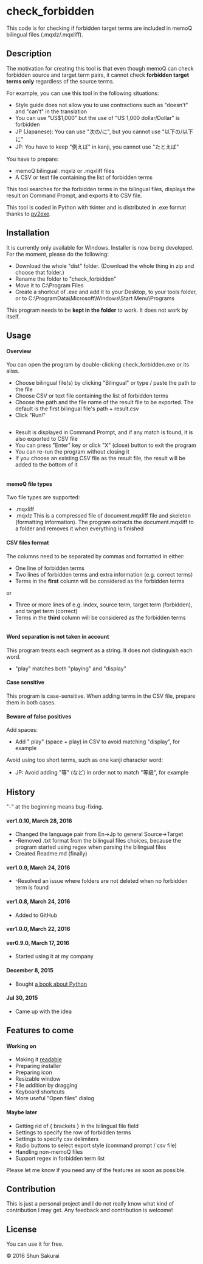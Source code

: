 # check_forbidden
This code is for checking if forbidden target terms are included in memoQ bilingual files (.mqxlz/.mqxliff).

## Description
The motivation for creating this tool is that even though memoQ can check forbidden source and target term pairs, it cannot check **forbidden target terms only** regardless of the source terms.

For example, you can use this tool in the following situations:

* Style guide does not allow you to use contractions such as "doesn't" and "can't" in the translation
* You can use "US$1,000" but the use of "US 1,000 dollar/Dollar" is forbidden
* JP (Japanese): You can use "次の/に", but you cannot use "以下の/以下に"
* JP: You have to keep "例えば" in kanji, you cannot use "たとえば"

You have to prepare:

* memoQ bilingual .mqxlz or .mqxliff files
* A CSV or text file containing the list of forbidden terms

This tool searches for the forbidden terms in the bilingual files, displays the result on Command Prompt, and exports it to CSV file.

This tool is coded in Python with tkinter and is distributed in .exe format thanks to [py2exe](http://www.py2exe.org/).

## Installation
It is currently only available for Windows.
Installer is now being developed. For the moment, please do the following:

* Download the whole "dist" folder. (Download the whole thing in zip and choose that folder.)
* Rename the folder to "check_forbidden"
* Move it to C:\Program Files
* Create a shortcut of .exe and add it to your Desktop, to your tools folder, or to C:\ProgramData\Microsoft\Windows\Start Menu\Programs

This program needs to be **kept in the folder** to work. It does not work by itself.

## Usage

#### Overview
You can open the program by double-clicking check_forbidden.exe or its alias.

* Choose bilingual file(s) by clicking "Bilingual" or type / paste the path to the file
* Choose CSV or text file containing the list of forbidden terms
* Choose the path and the file name of the result file to be exported. The default is the first bilingual file's path + result.csv
* Click "Run!"

![]()

* Result is displayed in Command Prompt, and if any match is found, it is also exported to CSV file
* You can press "Enter" key or click "X" (close) button to exit the program
* You can re-run the program without closing it
* If you choose an existing CSV file as the result file, the result will be added to the bottom of it

![]()

#### memoQ file types
Two file types are supported:

* .mqxliff
* .mqxlz This is a compressed file of document.mqxliff file and skeleton (formatting information). The program extracts the document.mqxliff to a folder and removes it when everything is finished

#### CSV files format
The columns need to be separated by commas and formatted in either:

* One line of forbidden terms
* Two lines of forbidden terms and extra information (e.g. correct terms)
* Terms in the **first** column will be considered as the forbidden terms

or

* Three or more lines of e.g. index, source term, target term (forbidden), and target term (correct)
* Terms in the **third** column will be considered as the forbidden terms

![]()

#### Word separation is not taken in account
This program treats each segment as a string. It does not distinguish each word.

* "play" matches both "playing" and "display"

#### Case sensitive
This program is case-sensitive. When adding terms in the CSV file, prepare them in both cases.

#### Beware of false positives
Add spaces:

* Add " play" (space + play) in CSV to avoid matching "display", for example

Avoid using too short terms, such as one kanji character word:

* JP: Avoid adding "等" (など) in order not to match "等級", for example

## History

"-" at the beginning means bug-fixing.

#### ver1.0.10, March 28, 2016
* Changed the language pair from En->Jp to general Source->Target
* -Removed .txt format from the bilingual files choices, because the program started using regex when parsing the bilingual files
* Created Readme.md (finally)

#### ver1.0.9, March 24, 2016
* -Resolved an issue where folders are not deleted when no forbidden term is found

#### ver1.0.8, March 24, 2016
* Added to GitHub

#### ver1.0.0, March 22, 2016
#### ver0.9.0, March 17, 2016
* Started using it at my company

#### December 8, 2015
* Bought [a book about Python](http://www.amazon.co.jp/dp/4797371595)

#### Jul 30, 2015
* Came up with the idea

## Features to come
#### Working on

* Making it [readable](http://www.amazon.com/Art-Readable-Code-Theory-Practice/dp/0596802293)
* Preparing installer
* Preparing icon
* Resizable window
* File addition by dragging
* Keyboard shortcuts
* More useful "Open files" dialog

#### Maybe later

* Getting rid of { brackets } in the bilingual file field
* Settings to specify the row of forbidden terms
* Settings to specify csv delimiters
* Radio buttons to select export style (command prompt / csv file)
* Handling non-memoQ files
* Support regex in forbidden term list

Please let me know if you need any of the features as soon as possible.

## Contribution
This is just a personal project and I do not really know what kind of contribution I may get. Any feedback and contribution is welcome!

## License
You can use it for free.

© 2016 Shun Sakurai
